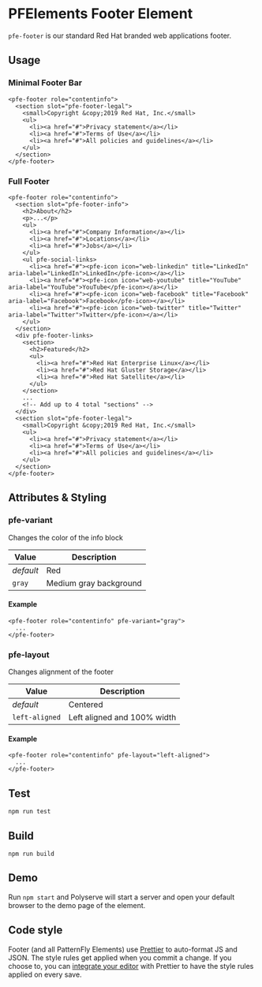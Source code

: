 # PFElements Footer Element

`pfe-footer` is our standard Red Hat branded web applications footer.

## Usage

### Minimal Footer Bar

```
<pfe-footer role="contentinfo">
  <section slot="pfe-footer-legal">
    <small>Copyright &copy;2019 Red Hat, Inc.</small>
    <ul>
      <li><a href="#">Privacy statement</a></li>
      <li><a href="#">Terms of Use</a></li>
      <li><a href="#">All policies and guidelines</a></li>
    </ul>
  </section>
</pfe-footer>
```

### Full Footer

```
<pfe-footer role="contentinfo">
  <section slot="pfe-footer-info">
    <h2>About</h2>
    <p>...</p>
    <ul>
      <li><a href="#">Company Information</a></li>
      <li><a href="#">Locations</a></li>
      <li><a href="#">Jobs</a></li>
    </ul>
    <ul pfe-social-links>
      <li><a href="#"><pfe-icon icon="web-linkedin" title="LinkedIn" aria-label="LinkedIn">LinkedIn</pfe-icon></a></li>
      <li><a href="#"><pfe-icon icon="web-youtube" title="YouTube" aria-label="YouTube">YouTube</pfe-icon></a></li>
      <li><a href="#"><pfe-icon icon="web-facebook" title="Facebook" aria-label="Facebook">Facebook</pfe-icon></a></li>
      <li><a href="#"><pfe-icon icon="web-twitter" title="Twitter" aria-label="Twitter">Twitter</pfe-icon></a></li>
    </ul>
  </section>
  <div pfe-footer-links>
    <section>
      <h2>Featured</h2>
      <ul>
        <li><a href="#">Red Hat Enterprise Linux</a></li>
        <li><a href="#">Red Hat Gluster Storage</a></li>
        <li><a href="#">Red Hat Satellite</a></li>
      </ul>
    </section>
    ...
    <!-- Add up to 4 total "sections" -->
  </div>
  <section slot="pfe-footer-legal">
    <small>Copyright &copy;2019 Red Hat, Inc.</small>
    <ul>
      <li><a href="#">Privacy statement</a></li>
      <li><a href="#">Terms of Use</a></li>
      <li><a href="#">All policies and guidelines</a></li>
    </ul>
  </section>
</pfe-footer>
```

## Attributes & Styling

### pfe-variant

Changes the color of the info block

| Value             | Description            |
| ----------------- | ---------------------- |
| *default*         | Red                    |
| `gray`            | Medium gray background |

#### Example

```
<pfe-footer role="contentinfo" pfe-variant="gray">
  ...
</pfe-footer>
```

### pfe-layout

Changes alignment of the footer

| Value             | Description                 |
| ----------------- | --------------------------- |
| *default*         | Centered                    |
| `left-aligned`    | Left aligned and 100% width |

#### Example

```
<pfe-footer role="contentinfo" pfe-layout="left-aligned">
  ...
</pfe-footer>
```

## Test

    npm run test

## Build

    npm run build

## Demo

Run `npm start` and Polyserve will start a server and open your default browser to the demo page of the element.

## Code style

Footer (and all PatternFly Elements) use [Prettier][prettier] to auto-format JS and JSON.  The style rules get applied when you commit a change.  If you choose to, you can [integrate your editor][prettier-ed] with Prettier to have the style rules applied on every save.

[prettier]: https://github.com/prettier/prettier/
[prettier-ed]: https://github.com/prettier/prettier/#editor-integration
[polyserve]: https://github.com/Polymer/polyserve
[web-component-tester]: https://github.com/Polymer/web-component-tester
